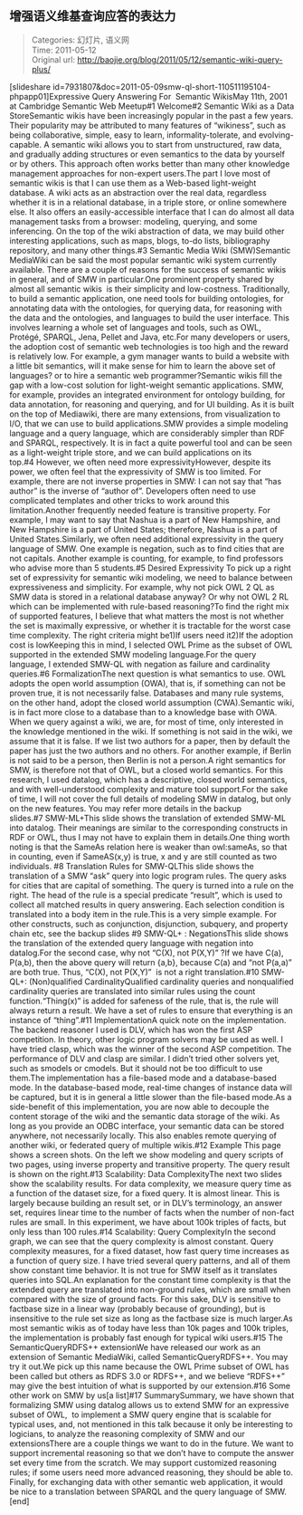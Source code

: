 增强语义维基查询应答的表达力
---
    
> Categories: 幻灯片, 语义网  
> Time: 2011-05-12  
> Original url: <http://baojie.org/blog/2011/05/12/semantic-wiki-query-plus/>
    
[slideshare id=7931807&doc=2011-05-09smw-ql-short-110511195104-phpapp01]Expressive Query Answering For  Semantic WikisMay 11th, 2001 at Cambridge Semantic Web Meetup#1 Welcome#2 Semantic Wiki as a Data StoreSemantic wikis have been increasingly popular in the past a few years. Their popularity may be attributed to many features of “wikiness”, such as being collaborative, simple, easy to learn, informality-tolerate, and evolving-capable. A semantic wiki allows you to start from unstructured, raw data, and gradually adding structures or even semantics to the data by yourself or by others. This approach often works better than many other knowledge management approaches for non-expert users.The part I love most of semantic wikis is that I can use them as a Web-based light-weight database. A wiki acts as an abstraction over the real data, regardless whether it is in a relational database, in a triple store, or online somewhere else. It also offers an easily-accessible interface that I can do almost all data management tasks from a browser: modeling, querying, and some inferencing. On the top of the wiki abstraction of data, we may build other interesting applications, such as maps, blogs, to-do lists, bibliography repository, and many other things.#3 Semantic Media Wiki (SMW)Semantic MediaWiki can be said the most popular semantic wiki system currently available. There are a couple of reasons for the success of semantic wikis in general, and of SMW in particular.One prominent property shared by almost all semantic wikis  is their simplicity and low-costness. Traditionally, to build a semantic application, one need tools for building ontologies, for annotating data with the ontologies, for querying data, for reasoning with the data and the ontologies, and languages to build the user interface. This involves learning a whole set of languages and tools, such as OWL, Protégé, SPARQL, Jena, Pellet and Java, etc.For many developers or users, the adoption cost of semantic web technologies is too high and the reward is relatively low. For example, a gym manager wants to build a website with a little bit semantics, will it make sense for him to learn the above set of languages? or to hire a semantic web programmer?Semantic wikis fill the gap with a low-cost solution for light-weight semantic applications. SMW, for example, provides an integrated environment for ontology building, for data annotation, for reasoning and querying, and for UI building. As it is built on the top of Mediawiki, there are many extensions, from visualization to I/O, that we can use to build applications.SMW provides a simple modeling language and a query language, which are considerably simpler than RDF and SPARQL, respectively. It is in fact a quite powerful tool and can be seen as a light-weight triple store, and we can build applications on its top.#4 However, we often need more expressivityHowever, despite its power, we often feel that the expressivity of SMW is too limited. For example, there are not inverse properties in SMW: I can not say that “has author” is the inverse of “author of”. Developers often need to use complicated templates and other tricks to work around this limitation.Another frequently needed feature is transitive property. For example, I may want to say that Nashua is a part of New Hampshire, and New Hampshire is a part of United States; therefore, Nashua is a part of United States.Similarly, we often need additional expressivity in the query language of SMW. One example is negation, such as to find cities that are not capitals. Another example is counting, for example, to find professors who advise more than 5 students.#5 Desired Expressivity To pick up a right set of expressivity for semantic wiki modeling, we need to balance between expressiveness and simplicity. For example, why not pick OWL 2 QL as SMW data is stored in a relational database anyway? Or why not OWL 2 RL which can be implemented with rule-based reasoning?To find the right mix of supported features, I believe that what matters the most is not whether the set is maximally expressive, or whether it is tractable for the worst case time complexity. The right criteria might be1)If users need it2)If the adoption cost is lowKeeping this in mind, I selected OWL Prime as the subset of OWL supported in the extended SMW modeling language.For the query language, I extended SMW-QL with negation as failure and cardinality queries.#6 FormalizationThe next question is what semantics to use. OWL adopts the open world assumption (OWA), that is, if something can not be proven true, it is not necessarily false. Databases and many rule systems, on the other hand, adopt the closed world assumption (CWA).Semantic wiki, is in fact more close to a database than to a knowledge base with OWA. When we query against a wiki, we are, for most of time, only interested in the knowledge mentioned in the wiki. If something is not said in the wiki, we assume that it is false. If we list two authors for a paper, then by default the paper has just the two authors and no others. For another example, if Berlin is not said to be a person, then Berlin is not a person.A right semantics for SMW, is therefore not that of OWL, but a closed world semantics. For this research, I used datalog, which has a descriptive, closed world semantics, and with well-understood complexity and mature tool support.For the sake of time, I will not cover the full details of modeling SMW in datalog, but only on the new features. You may refer more details in the backup slides.#7 SMW-ML+This slide shows the translation of extended SMW-ML into datalog. Their meanings are similar to the corresponding constructs in RDF or OWL, thus I may not have to explain them in details.One thing worth noting is that the SameAs relation here is weaker than owl:sameAs, so that in counting, even if SameAS(x,y) is true, x and y are still counted as two individuals.     #8 Translation Rules for SMW-QLThis slide shows the translation of a SMW “ask” query into logic program rules. The query asks for cities that are capital of something. The query is turned into a rule on the right. The head of the rule is a special predicate “result”, which is used to collect all matched results in query answering. Each selection condition is translated into a body item in the rule.This is a very simple example. For other constructs, such as conjunction, disjunction, subquery, and property chain etc, see the backup slides #9 SMW-QL+ : NegationsThis slide shows the translation of the extended query language with negation into datalog.For the second case, why not “C(X), not P(X,Y)” ?If we have C(a), P(a,b), then the above query will return {a,b}, because C(a) and “not P(a,a)” are both true. Thus, “C(X), not P(X,Y)”  is not a right translation.#10 SMW-QL+: (Non)qualified CardinalityQualified cardinality queries and nonqualified cardinality queries are translated into similar rules using the count function.“Thing(x)” is added for safeness of the rule, that is, the rule will always return a result. We have a set of rules to ensure that everything is an instance of “thing”.#11 ImplementationA quick note on the implementation. The backend reasoner I used is DLV, which has won the first ASP competition. In theory, other logic program solvers may be used as well. I have tried clasp, which was the winner of the second ASP competition. The performance of DLV and clasp are similar. I didn’t tried other solvers yet, such as smodels or cmodels. But it should not be too difficult to use them.The implementation has a file-based mode and a database-based mode. In the database-based mode, real-time changes of instance data will be captured, but it is in general a little slower than the file-based mode.As a side-benefit of this implementation, you are now able to decouple the content storage of the wiki and the semantic data storage of the wiki. As long as you provide an ODBC interface, your semantic data can be stored anywhere, not necessarily locally. This also enables remote querying of another wiki, or federated query of multiple wikis.#12 Example This page shows a screen shots. On the left we show modeling and query scripts of two pages, using inverse property and transitive property. The query result is shown on the right.#13 Scalability: Data ComplexityThe next two slides show the scalability results. For data complexity, we measure query time as a function of the dataset size, for a fixed query. It is almost linear. This is largely because building an result set, or in DLV’s terminology, an answer set, requires linear time to the number of facts when the number of non-fact rules are small. In this experiment, we have about 100k triples of facts, but only less than 100 rules.#14 Scalability: Query ComplexityIn the second graph, we can see that the query complexity is almost constant. Query complexity measures, for a fixed dataset, how fast query time increases as a function of query size. I have tried several query patterns, and all of them show constant time behavior. It is not true for SMW itself as it translates queries into SQL.An explanation for the constant time complexity is that the extended query are translated into non-ground rules, which are small when compared with the size of ground facts. For this sake, DLV is sensitive to factbase size in a linear way (probably because of grounding), but is insensitive to the rule set size as long as the factbase size is much larger.As most semantic wikis as of today have less than 10k pages and 100k triples, the implementation is probably fast enough for typical wiki users.#15 The SemanticQueryRDFS++ extensionWe have released our work as an extension of Semantic MediaWiki, called SemanticQueryRDFS++. You may try it out.We pick up this name because the OWL Prime subset of OWL has been called but others as RDFS 3.0 or RDFS++, and we believe “RDFS++” may give the best intuition of what is supported by our extension.#16 Some other work on SMW by us[a list]#17 SummarySummary, we have shown that formalizing SMW using datalog allows us to extend SMW for an expressive subset of OWL,  to implement a SMW query engine that is scalable for typical uses, and, not mentioned in this talk because it only be interesting to logicians, to analyze the reasoning complexity of SMW and our extensionsThere are a couple things we want to do in the future. We want to support incremental reasoning so that we don’t have to compute the answer set every time from the scratch. We may support customized reasoning rules; if some users need more advanced reasoning, they should be able to. Finally, for exchanging data with other semantic web application, it would be nice to a translation between SPARQL and the query language of SMW.[end]     
    